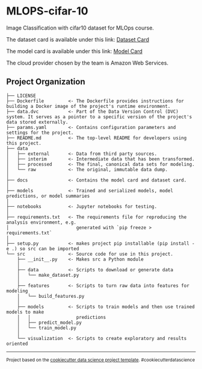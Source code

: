 MLOPS-cifar-10
==============================

Image Classification with cifar10 dataset for MLOps course.



The dataset card is available under this link: [Dataset Card](https://github.com/MLOps-essi-upc/MLOPS-cifar10/blob/master/docs/Dataset_card_Cifar10.md)



The model card is available under this link: [Model Card](https://github.com/MLOps-essi-upc/MLOPS-cifar10/blob/master/docs/Image_Classification_model_card.md)

The cloud provider chosen by the team is Amazon Web Services.



Project Organization
------------

    ├── LICENSE
    ├── Dockerfile         <- The Dockerfile provides instructions for building a Docker image of the project's runtime environment.
    ├── data.dvc           <- Part of the Data Version Control (DVC) system. It serves as a pointer to a specific version of the project's data stored externally.
    ├── params.yaml        <- Contains configuration parameters and settings for the project.
    ├── README.md          <- The top-level README for developers using this project.
    ├── data
    │   ├── external       <- Data from third party sources.
    │   ├── interim        <- Intermediate data that has been transformed.
    │   ├── processed      <- The final, canonical data sets for modeling.
    │   └── raw            <- The original, immutable data dump.
    │
    ├── docs               <- Contains the model card and dataset card.
    │
    ├── models             <- Trained and serialized models, model predictions, or model summaries
    │
    ├── notebooks          <- Jupyter notebooks for testing.
    │
    ├── requirements.txt   <- The requirements file for reproducing the analysis environment, e.g.
    │                         generated with `pip freeze > requirements.txt`
    │
    ├── setup.py           <- makes project pip installable (pip install -e .) so src can be imported
    └── src                <- Source code for use in this project.
        ├── __init__.py    <- Makes src a Python module
        │
        ├── data           <- Scripts to download or generate data
        │   └── make_dataset.py
        │
        ├── features       <- Scripts to turn raw data into features for modeling
        │   └── build_features.py
        │
        ├── models         <- Scripts to train models and then use trained models to make
        │   │                 predictions
        │   ├── predict_model.py
        │   └── train_model.py
        │
        └── visualization  <- Scripts to create exploratory and results oriented 



--------

<p><small>Project based on the <a target="_blank" href="https://drivendata.github.io/cookiecutter-data-science/">cookiecutter data science project template</a>. #cookiecutterdatascience</small></p>
